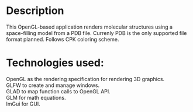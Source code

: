 # Description
This OpenGL-based application renders molecular structures using a space-filling model from a PDB file. Currenly PDB is the only supported file format planned. Follows CPK coloring scheme.

# Technologies used:     
OpenGL as the rendering specification for rendering 3D graphics.       
GLFW to create and manage windows.        
GLAD to map function calls to OpenGL API.     
GLM for math equations.          
ImGui for GUI.    

